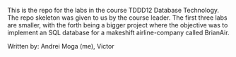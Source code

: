 This is the repo for the labs in the course TDDD12 Database Technology. The repo skeleton was given to us by the course leader.
The first three labs are smaller, with the forth being a bigger project where the objective was to implement
an SQL database for a makeshift airline-company called BrianAir.

Written by:
Andrei Moga (me),
Victor
